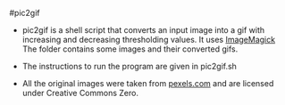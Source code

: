 #pic2gif
* pic2gif is a shell script that converts an input image into a gif with
increasing and decreasing thresholding values. It uses [ImageMagick](https://www.imagemagick.org/) The folder contains some
images and their converted gifs.

* The instructions to run the program are given in pic2gif.sh

* All the original images were taken from [pexels.com](https://www.pexels.com/) and 
are licensed under Creative Commons Zero.
